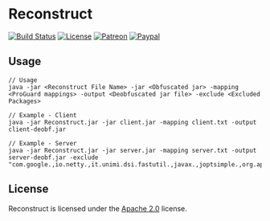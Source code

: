 # Reconstruct

[![Build Status](https://travis-ci.org/LXGaming/DiscordMusic.svg?branch=master)](https://travis-ci.org/LXGaming/Reconstruct)
[![License](https://lxgaming.github.io/badges/License-Apache%202.0-blue.svg)](https://www.apache.org/licenses/LICENSE-2.0)
[![Patreon](https://lxgaming.github.io/badges/Patreon-donate-yellow.svg)](https://www.patreon.com/lxgaming)
[![Paypal](https://lxgaming.github.io/badges/Paypal-donate-yellow.svg)](https://www.paypal.com/cgi-bin/webscr?cmd=_s-xclick&hosted_button_id=CZUUA6LE7YS44&item_name=Reconstruct+(from+GitHub.com))

## Usage
```
// Usage
java -jar <Reconstruct File Name> -jar <Obfuscated jar> -mapping <ProGuard mappings> -output <Deobfuscated jar file> -exclude <Excluded Packages>

// Example - Client
java -jar Reconstruct.jar -jar client.jar -mapping client.txt -output client-deobf.jar

// Example - Server
java -jar Reconstruct.jar -jar server.jar -mapping server.txt -output server-deobf.jar -exclude "com.google.,io.netty.,it.unimi.dsi.fastutil.,javax.,joptsimple.,org.apache."
```

## License
Reconstruct is licensed under the [Apache 2.0](https://www.apache.org/licenses/LICENSE-2.0) license.